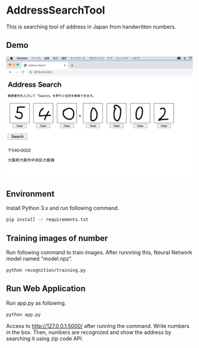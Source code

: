 # AddressSearchTool
This is searching tool of address in Japan from handwritten numbers.

## Demo
![Demo](./img/demo.png)

## Environment
Install Python 3.x and run following command.
```bash
pip install -r requirements.txt
```

## Training images of number
Run following command to train images.
After runnning this, Neural Network model named "model.npz".
```bash
python recognition/training.py
```

## Run Web Application
Run app.py as following.
```bash
python app.py
```
Access to http://127.0.0.1:5000/ after running the command.
Write numbers in the box.
Then, numbers are recognized and show the address by searching it using zip code API.
